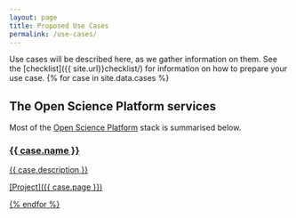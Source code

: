 ```yaml
---
layout: page
title: Proposed Use Cases
permalink: /use-cases/
---
```


Use cases will be described here, as we gather information on them. See the [checklist]({{ site.url}}checklist/) for information on how to prepare your use case.
{% for case in site.data.cases %}

## The Open Science Platform services

Most of the [Open Science Platform](http://www.sci-gaia.eu/osp) stack is summarised below. 

<a frameborder="0" data-theme="light" data-stack-embed="true" data-layers="1,2,3,4" href="https://embed.stackshare.io/stacks/embed/863388deec358f970fb96178a43ec1"/><script async src="https://cdn1.stackshare.io/javascripts/client-code.js" charset="utf-8"></script>

### {{ case.name }}

{{ case.description }}

[Project]({{ case.page }})


{% endfor %}
